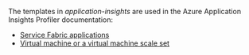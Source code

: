 The templates in _application-insights_ are used in the Azure Application Insights Profiler documentation:

- [Service Fabric applications](https://docs.microsoft.com/azure/azure-monitor/app/profiler-servicefabric#set-up-the-environment-deployment-definition)
- [Virtual machine or a virtual machine scale set](https://docs.microsoft.com/azure/azure-monitor/app/profiler-vm#deploy-profiler-on-a-virtual-machine-or-a-virtual-machine-scale-set)
